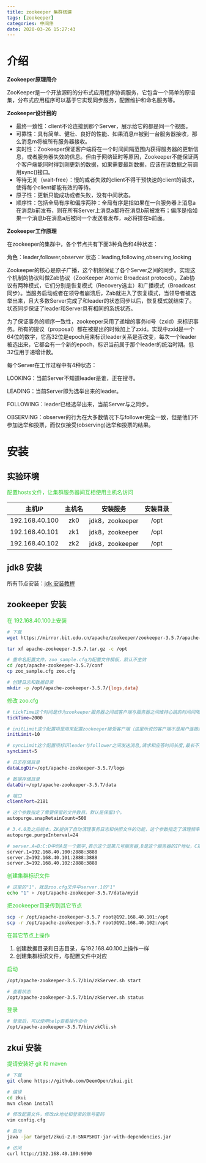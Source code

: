 ```yaml
---
title: zookeeper 集群搭建
tags: [zookeeper]
categories: 中间件
date: 2020-03-26 15:27:43
---
```


# 介绍

**Zookeeper原理简介**

ZooKeeper是一个开放源码的分布式应用程序协调服务，它包含一个简单的原语集，分布式应用程序可以基于它实现同步服务，配置维护和命名服务等。

**Zookeeper设计目的**

- 最终一致性：client不论连接到那个Server，展示给它的都是同一个视图。
- 可靠性：具有简单、健壮、良好的性能、如果消息m被到一台服务器接收，那么消息m将被所有服务器接收。
- 实时性：Zookeeper保证客户端将在一个时间间隔范围内获得服务器的更新信息，或者服务器失效的信息。但由于网络延时等原因，Zookeeper不能保证两个客户端能同时得到刚更新的数据，如果需要最新数据，应该在读数据之前调用sync()接口。
- 等待无关（wait-free）：慢的或者失效的client不得干预快速的client的请求，使得每个client都能有效的等待。
- 原子性：更新只能成功或者失败，没有中间状态。
- 顺序性：包括全局有序和偏序两种：全局有序是指如果在一台服务器上消息a在消息b前发布，则在所有Server上消息a都将在消息b前被发布；偏序是指如果一个消息b在消息a后被同一个发送者发布，a必将排在b前面。

**Zookeeper工作原理**

在zookeeper的集群中，各个节点共有下面3种角色和4种状态：

角色：leader,follower,observer
状态：leading,following,observing,looking

Zookeeper的核心是原子广播，这个机制保证了各个Server之间的同步。实现这个机制的协议叫做Zab协议（ZooKeeper Atomic Broadcast protocol）。Zab协议有两种模式，它们分别是恢复模式（Recovery选主）和广播模式（Broadcast同步）。当服务启动或者在领导者崩溃后，Zab就进入了恢复模式，当领导者被选举出来，且大多数Server完成了和leader的状态同步以后，恢复模式就结束了。状态同步保证了leader和Server具有相同的系统状态。

为了保证事务的顺序一致性，zookeeper采用了递增的事务id号（zxid）来标识事务。所有的提议（proposal）都在被提出的时候加上了zxid。实现中zxid是一个64位的数字，它高32位是epoch用来标识leader关系是否改变，每次一个leader被选出来，它都会有一个新的epoch，标识当前属于那个leader的统治时期。低32位用于递增计数。

每个Server在工作过程中有4种状态：

LOOKING：当前Server不知道leader是谁，正在搜寻。

LEADING：当前Server即为选举出来的leader。

FOLLOWING：leader已经选举出来，当前Server与之同步。

OBSERVING：observer的行为在大多数情况下与follower完全一致，但是他们不参加选举和投票，而仅仅接受(observing)选举和投票的结果。

# 安装

## 实验环境

<font color='32CD32'>配置hosts文件，让集群服务器间互相使用主机名访问</font>

|     主机IP     | 主机名 |    安装服务     | 安装目录 |
| :------------: | :----: | :-------------: | :------: |
| 192.168.40.100 |  zk0   | jdk8，zookeeper |   /opt   |
| 192.168.40.101 |  zk1   | jdk8，zookeeper |   /opt   |
| 192.168.40.102 |  zk2   | jdk8，zookeeper |   /opt   |

## jdk8 安装

所有节点安装：[jdk 安装教程](https://hxqxiaoqi.gitee.io/2019/06/04/JDK1.8环境安装-linux/)

## zookeeper 安装

<font color='32CD32'>在 192.168.40.100上安装</font>

```bash
# 下载
wget https://mirror.bit.edu.cn/apache/zookeeper/zookeeper-3.5.7/apache-zookeeper-3.5.7.tar.gz

tar xf apache-zookeeper-3.5.7.tar.gz -c /opt

# 重命名配置文件，zoo_sample.cfg为配置文件模板，默认不生效
cd /opt/apache-zookeeper-3.5.7/conf
cp zoo_sample.cfg zoo.cfg

# 创建日志和数据目录
mkdir -p /opt/apache-zookeeper-3.5.7/{logs,data}
```

<font color='32CD32'>修改 zoo.cfg</font>

```bash
# tickTime这个时间是作为zookeeper服务器之间或客户端与服务器之间维持心跳的时间间隔,也就是说每个tickTime时间就会发送一个心跳。
tickTime=2000

# initLimit这个配置项是用来配置zookeeper接受客户端（这里所说的客户端不是用户连接zookeeper服务器的客户端,而是zookeeper服务器集群中连接到leader的follower 服务器）初始化连接时最长能忍受多少个心跳时间间隔数。
initLimit=10

# syncLimit这个配置项标识leader与follower之间发送消息,请求和应答时间长度,最长不能超过多少个tickTime的时间长度,总的时间长度就是5*2000=10秒。
syncLimit=5

# 日志存储目录
dataLogDir=/opt/apache-zookeeper-3.5.7/logs

# 数据存储目录
dataDir=/opt/apache-zookeeper-3.5.7/data

# 端口
clientPort=2181

# 这个参数指定了需要保留的文件数目。默认是保留3个。
autopurge.snapRetainCount=500

# 3.4.0及之后版本，ZK提供了自动清理事务日志和快照文件的功能，这个参数指定了清理频率，单位是小时，需要配置一个1或更大的整数，默认是0，表示不开启自动清理功能。
autopurge.purgeInterval=24

# server.A=B:C:D中的A是一个数字,表示这个是第几号服务器,B是这个服务器的IP地址，C第一个端口用来集群成员的信息交换,表示这个服务器与集群中的leader服务器交换信息的端口，D是在leader挂掉时专门用来进行选举leader所用的端口。
server.1=192.168.40.100:2888:3888
server.2=192.168.40.101:2888:3888
server.3=192.168.40.102:2888:3888
```

<font color='32CD32'>创建集群标识文件</font>

```bash
# 这里的"1"，就是zoo.cfg文件中server.1的"1"
echo "1" > /opt/apache-zookeeper-3.5.7/data/myid
```

<font color='32CD32'>把zookeeper目录传到其它节点</font>

```bash
scp -r /opt/apache-zookeeper-3.5.7 root@192.168.40.101:/opt
scp -r /opt/apache-zookeeper-3.5.7 root@192.168.40.102:/opt
```

<font color='32CD32'>在其它节点上操作</font>

1. 创建数据目录和日志目录，与192.168.40.100上操作一样
2. 创建集群标识文件，与配置文件中对应

<font color='32CD32'>启动</font>

```bash
/opt/apache-zookeeper-3.5.7/bin/zkServer.sh start

# 查看状态
/opt/apache-zookeeper-3.5.7/bin/zkServer.sh status
```

<font color='32CD32'>登录</font>

```bash
# 登录后，可以使用help查看操作命令
/opt/apache-zookeeper-3.5.7/bin/zkCli.sh
```

## zkui 安装

<font color='32CD32'>提请安装好 git 和 maven</font>

```bash
# 下载
git clone https://github.com/DeemOpen/zkui.git

# 编译
cd zkui
mvn clean install

# 修改配置文件，修改zk地址和登录的账号密码
vim config.cfg

# 启动
java -jar target/zkui-2.0-SNAPSHOT-jar-with-dependencies.jar

# 访问
curl http://192.168.40.100:9090
```

